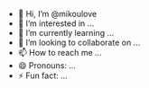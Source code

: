 - 👋 Hi, I’m @mikoulove
- 👀 I’m interested in ...
- 🌱 I’m currently learning ...
- 💞️ I’m looking to collaborate on ...
- 📫 How to reach me ...
- 😄 Pronouns: ...
- ⚡ Fun fact: ...

<!---
mikoulove/mikoulove is a ✨ special ✨ repository because its `README.md` (this file) appears on your GitHub profile.
You can click the Preview link to take a look at your changes.
--->
